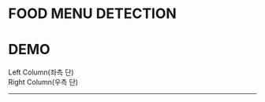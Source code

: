 # FOOD MENU DETECTION







# DEMO

<div class="pull-left">
    Left Column(좌측 단)

</div>
<div class="pull-right">
    Right Column(우측 단)

  
</div>
<hr>
